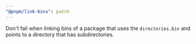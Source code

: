 ```yaml
---
"@pnpm/link-bins": patch
---
```


Don't fail when linking bins of a package that uses the `directories.bin` and points to a directory that has subdirectories.
